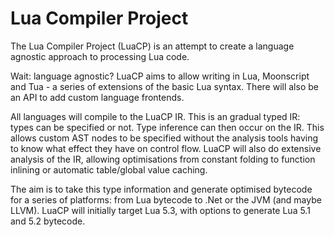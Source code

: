 # Lua Compiler Project
The Lua Compiler Project (LuaCP) is an attempt to create a language agnostic approach to processing Lua code.

Wait: language agnostic? LuaCP aims to allow writing in Lua, Moonscript and Tua - a series of extensions of the basic Lua syntax. There will also be an API to add custom language frontends.

All languages will compile to the LuaCP IR. This is an gradual typed IR: types can be specified or not. Type inference can then occur on the IR. This allows custom AST nodes to be specified without the analysis tools having to know what effect they have on control flow. LuaCP will also do extensive analysis of the IR, allowing optimisations from constant folding to function inlining or automatic table/global value caching.

The aim is to take this type information and generate optimised bytecode for a series of platforms: from Lua bytecode to .Net or the JVM (and maybe LLVM). LuaCP will initially target Lua 5.3, with options to generate Lua 5.1 and 5.2 bytecode.
